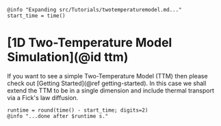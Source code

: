 ```@setup logging
@info "Expanding src/Tutorials/twotemperaturemodel.md..."
start_time = time()
```

# [1D Two-Temperature Model Simulation](@id ttm)

If you want to see a simple Two-Temperature Model (TTM) then please check out [Getting Started](@ref getting-started).
In this case we shall extend the TTM to be in a single dimension and include thermal transport via a Fick's law
diffusion. 

```@setup logging
runtime = round(time() - start_time; digits=2)
@info "...done after $runtime s."
```